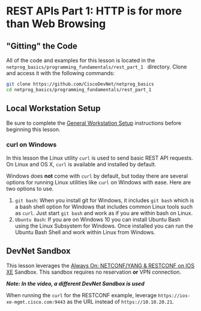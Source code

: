 # REST APIs Part 1: HTTP is for more than Web Browsing

## "Gitting" the Code
All of the code and examples for this lesson is located in the `netprog_basics/programming_fundamentals/rest_part_1 ` directory.  Clone and access it with the following commands: 

```bash
git clone https://github.com/CiscoDevNet/netprog_basics
cd netprog_basics/programming_fundamentals/rest_part_1
```

## Local Workstation Setup
Be sure to complete the [General Workstation Setup](https://github.com/CiscoDevNet/netprog_basics/blob/master/readme_resources/workstation_setup.md) instructions before beginning this lesson.  

### curl on Windows
In this lesson the Linux utility `curl` is used to send basic REST API requests.  On Linux and OS X, `curl` is available and installed by default.  

Windows does **not** come with `curl` by default, but today there are several options for running Linux utilities like `curl` on Windows with ease.  Here are two options to use.  

1. `git bash`: When you install git for Windows, it includes `git bash` which is a bash shell  option for Windows that includes common Linux tools such as `curl`.  Just start `git bash` and work as if you are within bash on Linux.  
2. `Ubuntu Bash`: If you are on Windows 10 you can install Ubuntu Bash using the Linux Subsystem for Windows.  Once installed you can run the Ubuntu Bash Shell and work within Linux from Windows.  

## DevNet Sandbox
This lesson leverages the [Always On: NETCONF/YANG & RESTCONF on IOS XE](https://devnetsandbox.cisco.com/RM/Diagram/Index/27d9747a-db48-4565-8d44-df318fce37ad?diagramType=Topology) Sandbox.  This sandbox requires no reservation **or** VPN connection.  

***Note: In the video, a different DevNet Sandbox is used*** 

When running the `curl` for the RESTCONF example, leverage `https://ios-xe-mgmt.cisco.com:9443` as the URL instead of `https://10.10.20.21`.    